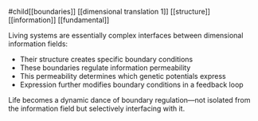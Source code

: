 #child[[boundaries]] [[dimensional translation 1]] [[structure]] [[information]] [[fundamental]]

Living systems are essentially complex interfaces between dimensional information fields:

- Their structure creates specific boundary conditions
- These boundaries regulate information permeability
- This permeability determines which genetic potentials express
- Expression further modifies boundary conditions in a feedback loop

Life becomes a dynamic dance of boundary regulation—not isolated from the information field but selectively interfacing with it.